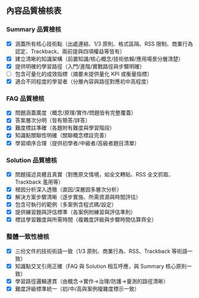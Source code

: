 ## 內容品質檢核表

### Summary 品質檢核
- [x] 涵蓋所有核心技術點（出處連結、1/3 原則、格式區隔、RSS 限制、商業行為認定、Trackback、兩前提與四項權益等皆有）
- [x] 建立清晰的知識架構（前置知識/核心概念/技術依賴/應用場景分層清楚）
- [x] 提供明確的學習路徑（入門/進階/實戰路徑與步驟明確）
- [ ] 包含可量化的成效指標（摘要未提供量化 KPI 或衡量指標）
- [x] 適合不同程度的學習者（分層內容與路徑對應初中高程度）

### FAQ 品質檢核
- [x] 問題涵蓋廣度（概念/原理/實作/問題皆有完整覆蓋）
- [x] 答案層次分明（皆有簡答/詳答）
- [x] 難度標註準確（各題附有難度與學習階段）
- [x] 知識點關聯性明確（關聯概念標註完善）
- [x] 學習順序合理（提供初學者/中級者/高級者題目清單）

### Solution 品質檢核
- [x] 問題描述具體且真實（對應原文情境，如全文轉貼、RSS 全文抓取、Trackback 濫用等）
- [x] 根因分析深入透徹（直因/深層因多層次分析）
- [x] 解決方案步驟清晰（逐步實施、所需資源與時間評估）
- [x] 包含可執行的範例（多案例含程式碼/設定）
- [x] 提供練習題與評估標準（各案例附練習與評估準則）
- [x] 標註學習難度與所需時間（複雜度評級與步驟時間估算齊全）

### 整體一致性檢核
- [x] 三份文件的技術術語一致（1/3 原則、商業行為、RSS、Trackback 等術語一致）
- [x] 知識點交叉引用正確（FAQ 與 Solution 相互呼應，與 Summary 核心原則一致）
- [x] 學習路徑邏輯連貫（由概念→實作→治理/防護→量測的路徑清晰）
- [x] 難度評級標準統一（初/中/高與案例複雜度標示一致）